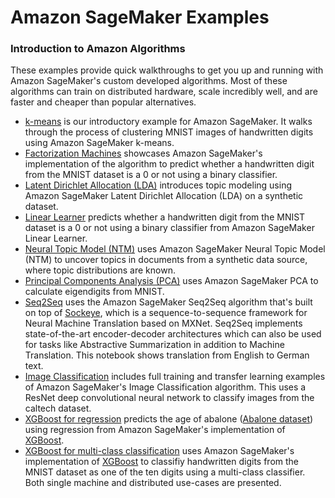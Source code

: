 # Amazon SageMaker Examples

### Introduction to Amazon Algorithms

These examples provide quick walkthroughs to get you up and running with Amazon SageMaker's custom developed algorithms.  Most of these algorithms can train on distributed hardware, scale incredibly well, and are faster and cheaper than popular alternatives.

- [k-means](../sagemaker-python-sdk/1P_kmeans_highlevel) is our introductory example for Amazon SageMaker.  It walks through the process of clustering MNIST images of handwritten digits using Amazon SageMaker k-means.
- [Factorization Machines](factorization_machines_mnist) showcases Amazon SageMaker's implementation of the algorithm to predict whether a handwritten digit from the MNIST dataset is a 0 or not using a binary classifier.
- [Latent Dirichlet Allocation (LDA)](lda_topic_modeling) introduces topic modeling using Amazon SageMaker Latent Dirichlet Allocation (LDA) on a synthetic dataset.
- [Linear Learner](linear_learner_mnist) predicts whether a handwritten digit from the MNIST dataset is a 0 or not using a binary classifier from Amazon SageMaker Linear Learner.
- [Neural Topic Model (NTM)](ntm_synthetic) uses Amazon SageMaker Neural Topic Model (NTM) to uncover topics in documents from a synthetic data source, where topic distributions are known.
- [Principal Components Analysis (PCA)](pca_mnist) uses Amazon SageMaker PCA to calculate eigendigits from MNIST.
- [Seq2Seq](seq2seq) uses the Amazon SageMaker Seq2Seq algorithm that's built on top of [Sockeye](https://github.com/awslabs/sockeye), which is a sequence-to-sequence framework for Neural Machine Translation based on MXNet.  Seq2Seq implements state-of-the-art encoder-decoder architectures which can also be used for tasks like Abstractive Summarization in addition to Machine Translation.  This notebook shows translation from English to German text.
- [Image Classification](introduction_to_amazon_algorithms/imageclassification_caltech) includes full training and transfer learning examples of Amazon SageMaker's Image Classification algorithm.  This uses a ResNet deep convolutional neural network to classify images from the caltech dataset.
- [XGBoost for regression](xgboost_abalone) predicts the age of abalone ([Abalone dataset](https://www.csie.ntu.edu.tw/~cjlin/libsvmtools/datasets/regression.html)) using regression from Amazon SageMaker's implementation of [XGBoost](https://github.com/dmlc/xgboost).
- [XGBoost for multi-class classification](xgboost_mnist) uses Amazon SageMaker's implementation of [XGBoost](https://github.com/dmlc/xgboost) to classifiy handwritten digits from the MNIST dataset as one of the ten digits using a multi-class classifier. Both single machine and distributed use-cases are presented.
